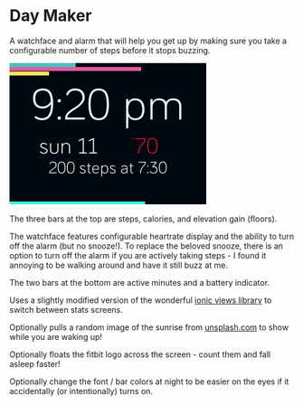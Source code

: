 # Day Maker
A watchface and alarm that will help you get up by making sure you take a configurable number of steps before it stops buzzing.

![screenshot](screenshot.png)

The three bars at the top are steps, calories, and elevation gain (floors).

The watchface features configurable heartrate display and the ability to turn off the alarm (but no snooze!). To replace the beloved snooze, there is an option to turn off the alarm if you are actively taking steps - I found it annoying to be walking around and have it still buzz at me.

The two bars at the bottom are active minutes and a battery indicator.

Uses a slightly modified version of the wonderful [ionic views library](https://github.com/gaperton/ionic-views) to switch between stats screens.

Optionally pulls a random image of the sunrise from [unsplash.com](https://unsplash.com/) to show while you are waking up!

Optionally floats the fitbit logo across the screen - count them and fall asleep faster!

Optionally change the font / bar colors at night to be easier on the eyes if it accidentally (or intentionally) turns on.